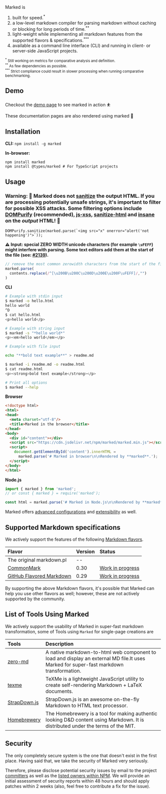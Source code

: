 Marked is

1. built for speed.<sup>*</sup>
2. a low-level markdown compiler for parsing markdown without caching or blocking for long periods of time.<sup>**</sup>
3. light-weight while implementing all markdown features from the supported flavors & specifications.<sup>***</sup>
4. available as a command line interface (CLI) and running in client- or server-side JavaScript projects.

<p><small><sup>*</sup> Still working on metrics for comparative analysis and definition.</small><br>
<small><sup>**</sup> As few dependencies as possible.</small><br>
<small><sup>***</sup> Strict compliance could result in slower processing when running comparative benchmarking.</small></p>


<h2 id="demo">Demo</h2>

Checkout the [demo page](./demo/) to see marked in action ⛹️

These documentation pages are also rendered using marked 💯


<h2 id="installation">Installation</h2>

**CLI:** `npm install -g marked`

**In-browser:**
```
npm install marked
npm install @types/marked # For TypeScript projects
```
<h2 id="usage">Usage</h2>

### Warning: 🚨 Marked does not [sanitize](/using_advanced#options) the output HTML. If you are processing potentially unsafe strings, it's important to filter for possible XSS attacks. Some filtering options include [DOMPurify](https://github.com/cure53/DOMPurify) (recommended), [js-xss](https://github.com/leizongmin/js-xss), [sanitize-html](https://github.com/apostrophecms/sanitize-html) and [insane](https://github.com/bevacqua/insane) on the *output* HTML! 🚨

```
DOMPurify.sanitize(marked.parse(`<img src="x" onerror="alert('not happening')">`));
```

**⚠️ Input: special ZERO WIDTH unicode characters (for example `\uFEFF`) might interfere with parsing. Some text editors add them at the start of the file (see: [#2139](https://github.com/markedjs/marked/issues/2139)).**

```js
// remove the most common zerowidth characters from the start of the file
marked.parse(
  contents.replace(/^[\u200B\u200C\u200D\u200E\u200F\uFEFF]/,"")
)
```

**CLI**

``` bash
# Example with stdin input
$ marked -o hello.html
hello world
^D
$ cat hello.html
<p>hello world</p>
```

``` bash
# Example with string input
$ marked -s "*hello world*"
<p><em>hello world</em></p>
```

```bash
# Example with file input

echo "**bold text example**" > readme.md

$ marked -i readme.md -o readme.html
$ cat readme.html
<p><strong>bold text example</strong></p>
```

```bash
# Print all options
$ marked --help
```

**Browser**

```html
<!doctype html>
<html>
<head>
  <meta charset="utf-8"/>
  <title>Marked in the browser</title>
</head>
<body>
  <div id="content"></div>
  <script src="https://cdn.jsdelivr.net/npm/marked/marked.min.js"></script>
  <script>
    document.getElementById('content').innerHTML =
      marked.parse('# Marked in browser\n\nRendered by **marked**.');
  </script>
</body>
</html>
```

**Node.js**

```js
import { marked } from 'marked';
// or const { marked } = require('marked');

const html = marked.parse('# Marked in Node.js\n\nRendered by **marked**.');
```


Marked offers [advanced configurations](/using_advanced) and [extensibility](/using_pro) as well.

<h2 id="specifications">Supported Markdown specifications</h2>

We actively support the features of the following [Markdown flavors](https://github.com/commonmark/CommonMark/wiki/Markdown-Flavors).

| Flavor                                                     | Version | Status                                                             |
| :--------------------------------------------------------- | :------ | :----------------------------------------------------------------- |
| The original markdown.pl                                   | --      |                                                                    |
| [CommonMark](http://spec.commonmark.org/0.30/)             | 0.30    | [Work in progress](https://github.com/markedjs/marked/issues/1202) |
| [GitHub Flavored Markdown](https://github.github.com/gfm/) | 0.29    | [Work in progress](https://github.com/markedjs/marked/issues/1202) |

By supporting the above Markdown flavors, it's possible that Marked can help you use other flavors as well; however, these are not actively supported by the community.

<h2 id="tools">List of Tools Using Marked</h2>

We actively support the usability of Marked in super-fast markdown transformation, some of Tools using `Marked` for single-page creations are

| Tools                                                               |                  Description                                               |
| :-----------------------------------------------------------------  | :------------------------------------------------------------------------  |
| [zero-md](https://zerodevx.github.io/zero-md/)                      | A native markdown-to-html web component to load and display an external MD file.It uses Marked for super-fast markdown transformation. |
| [texme](https://github.com/susam/texme)                             | TeXMe is a lightweight JavaScript utility to create self-rendering Markdown + LaTeX documents.             |
| [StrapDown.js](https://naereen.github.io/StrapDown.js/)             | StrapDown.js is an awesome on-the-fly Markdown to HTML text processor.                |
| [Homebrewery](https://homebrewery.naturalcrit.com/)             | The Homebrewery is a tool for making authentic looking D&D content using Markdown. It is distributed under the terms of the MIT.             |

<h2 id="security">Security</h2>

The only completely secure system is the one that doesn't exist in the first place. Having said that, we take the security of Marked very seriously.

Therefore, please disclose potential security issues by email to the project [committers](/authors) as well as the [listed owners within NPM](https://docs.npmjs.com/cli/owner). We will provide an initial assessment of security reports within 48 hours and should apply patches within 2 weeks (also, feel free to contribute a fix for the issue).
